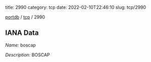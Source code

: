 title: 2990
category: tcp
date: 2022-02-10T22:46:10
slug: tcp/2990

[portdb](/) / [tcp](/category/tcp.html) / 2990


## IANA Data

_Name:_ boscap

_Description:_ BOSCAP

